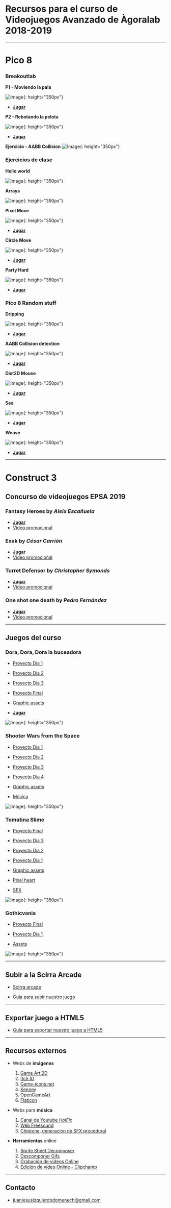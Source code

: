 # Recursos para el curso de Videojuegos Avanzado de Àgoralab 2018-2019

---

# Pico 8

### Breakoutlab

**P1 - Moviendo la pala**

![Image](https://juanizquierdodomenech.github.io/agora.construct.media/pico8/class_examples/2018_2019/breakout/p1_paddle_move/breakout.p8.png){: height="350px"}
  - [**Jugar**](https://juanizquierdodomenech.github.io/agora.construct.media/pico8/class_examples/2018_2019/breakout/p1_paddle_move/breakout.html)

**P2 - Rebotando la pelota**

![Image](https://juanizquierdodomenech.github.io/agora.construct.media/pico8/class_examples/2018_2019/breakout/p2_ball_bounce/breakout.p8.png){: height="350px"}
  - [**Jugar**](https://juanizquierdodomenech.github.io/agora.construct.media/pico8/class_examples/2018_2019/breakout/p2_ball_bounce/breakout.html)

**Ejercicio - AABB Collision**
![Image](https://juanizquierdodomenech.github.io/agora.construct.media/pico8/class_examples/2018_2019/aabb_exercise/aabb_pre.p8.png){: height="350px"}

### Ejercicios de clase

**Hello world**

![Image](https://juanizquierdodomenech.github.io/agora.construct.media/pico8/class_examples/2018_2019/hello_world.p8.png){: height="350px"}

**Arrays**

![Image](https://juanizquierdodomenech.github.io/agora.construct.media/pico8/class_examples/2018_2019/arrays.p8.png){: height="350px"}

**Pixel Move**

![Image](https://juanizquierdodomenech.github.io/agora.construct.media/pico8/class_examples/2018_2019/pixelmove/pixelmove.p8.png){: height="350px"}
  - [**Jugar**](https://juanizquierdodomenech.github.io/agora.construct.media/pico8/class_examples/2018_2019/pixelmove/pixelmove.html)

**Circle Move**

![Image](https://juanizquierdodomenech.github.io/agora.construct.media/pico8/class_examples/2018_2019/circlemove/circlemove.p8.png){: height="350px"}
  - [**Jugar**](https://juanizquierdodomenech.github.io/agora.construct.media/pico8/class_examples/2018_2019/circlemove/circlemove.html)

**Party Hard**

![Image](https://juanizquierdodomenech.github.io/agora.construct.media/pico8/class_examples/2018_2019/partyhard/party.p8.png){: height="350px"}
  - [**Jugar**](https://juanizquierdodomenech.github.io/agora.construct.media/pico8/class_examples/2018_2019/partyhard/party.html)

### Pico 8 Random stuff

**Dripping**

![Image](https://juanizquierdodomenech.github.io/agora.construct.media/pico8/dripping/dripping.p8.png){: height="350px"}
  - [**Jugar**](https://juanizquierdodomenech.github.io/agora.construct.media/pico8/dripping/dripping.html)

**AABB Collision detection**

![Image](https://juanizquierdodomenech.github.io/agora.construct.media/pico8/collision_detect/collision_detect_bb.p8.png){: height="350px"}
  - [**Jugar**](https://juanizquierdodomenech.github.io/agora.construct.media/pico8/collision_detect/collision_detect_bb.html)

**Dist2D Mouse**

![Image](https://juanizquierdodomenech.github.io/agora.construct.media/pico8/dist2d/dist2d.p8.png){: height="350px"}
  - [**Jugar**](https://juanizquierdodomenech.github.io/agora.construct.media/pico8/dist2d/dist2d.html)

**Sea**

![Image](https://juanizquierdodomenech.github.io/agora.construct.media/pico8/sea/sea.p8.png){: height="350px"}
  - [**Jugar**](https://juanizquierdodomenech.github.io/agora.construct.media/pico8/sea/sea.html)

**Weave**

![Image](https://juanizquierdodomenech.github.io/agora.construct.media/pico8/weave/sin.p8.png){: height="350px"}
  - [**Jugar**](https://juanizquierdodomenech.github.io/agora.construct.media/pico8/weave/sin.html)

---

# Construct 3

## Concurso de videojuegos EPSA 2019

### **Fantasy Heroes** by _Aleix Escañuela_

  - [**Jugar**](https://juanizquierdodomenech.github.io/agora.construct.media/resources/games_contest_2019/aleix_escanyuela/game/)
  - [Vídeo promocional](https://juanizquierdodomenech.github.io/agora.construct.media/resources/games_contest_2019/aleix_escanyuela/video/promo.mp4)

### **Exak** by _César Carrión_

  - [**Jugar**](https://juanizquierdodomenech.github.io/agora.construct.media/resources/games_contest_2019/cesar_carrion/game/index.html)
  - [Vídeo promocional](https://juanizquierdodomenech.github.io/agora.construct.media/resources/games_contest_2019/cesar_carrion/video/promo.m4v)

### **Turret Defensor** by _Christopher Symonds_

  - [**Jugar**](https://juanizquierdodomenech.github.io/agora.construct.media/resources/games_contest_2019/christopher_symonds/game/)
  - [Vídeo promocional](https://juanizquierdodomenech.github.io/agora.construct.media/resources/games_contest_2019/christopher_symonds/video/promo.mp4)

### **One shot one death** by _Pedro Fernández_

  - [**Jugar**](https://juanizquierdodomenech.github.io/agora.construct.media/resources/games_contest_2019/pedro_fernandez/game/)
  - [Vídeo promocional](https://juanizquierdodomenech.github.io/agora.construct.media/resources/games_contest_2019/pedro_fernandez/video/promo.mp4)

---

## Juegos del curso

### Dora, Dora, Dora la buceadora
  - [Proyecto Día 1](https://juanizquierdodomenech.github.io/agora.construct.media/base_projects/2018_2019/SuperDiving/Day1/SuperDiving.c3p)
  - [Proyecto Día 2](https://juanizquierdodomenech.github.io/agora.construct.media/base_projects/2018_2019/SuperDiving/Day2/SuperDiving.c3p)
  - [Proyecto Día 3](https://juanizquierdodomenech.github.io/agora.construct.media/base_projects/2018_2019/SuperDiving/Day3/SuperDiving.c3p)
  - [Proyecto Final](https://juanizquierdodomenech.github.io/agora.construct.media/base_projects/2018_2019/SuperDiving/Final/SuperDiving.c3p)

  - [Graphic assets](https://ansimuz.itch.io/underwater-diving)

  - [**Jugar**](https://juanizquierdodomenech.github.io/agora.construct.media/base_projects/2018_2019/SuperDiving/PlayGame/Doralabuceadora/)

![Image](https://juanizquierdodomenech.github.io/agora.construct.media/img/2018_2019/SuperDiving/super_diving.gif){: height="350px"}

### Shooter Wars from the Space
  - [Proyecto Día 1](https://juanizquierdodomenech.github.io/agora.construct.media/base_projects/2018_2019/SpaceShooter/Day1/SpaceWarsSuperPlus.c3p)
  - [Proyecto Día 2](https://juanizquierdodomenech.github.io/agora.construct.media/base_projects/2018_2019/SpaceShooter/Day2/SpaceWarsSuperPlus.c3p)
  - [Proyecto Día 3](https://juanizquierdodomenech.github.io/agora.construct.media/base_projects/2018_2019/SpaceShooter/Day3/SpaceWarsSuperPlus.c3p)
  - [Proyecto Día 4](https://juanizquierdodomenech.github.io/agora.construct.media/base_projects/2018_2019/SpaceShooter/Day4/SpaceWarsSuperPlus.c3p)

  - [Graphic assets](https://ansimuz.itch.io/spaceship-shooter-environment)
  - [Música](https://jonathan-so.itch.io/creatorpack)

![Image](https://juanizquierdodomenech.github.io/agora.construct.media/img/2018_2019/SpaceShooter/space_shooter.gif){: height="350px"}

### Tomatina Slime
  - [Proyecto Final](https://juanizquierdodomenech.github.io/agora.construct.media/base_projects/2018_2019/TomatinaSlime/DayFinal/TomatinaSlime.c3p)
  - [Proyecto Día 3](https://juanizquierdodomenech.github.io/agora.construct.media/base_projects/2018_2019/TomatinaSlime/Day3/TomatinaSlime.c3p)
  - [Proyecto Día 2](https://juanizquierdodomenech.github.io/agora.construct.media/base_projects/2018_2019/TomatinaSlime/Day2/TomatinaSlime.c3p)
  - [Proyecto Día 1](https://juanizquierdodomenech.github.io/agora.construct.media/base_projects/2018_2019/TomatinaSlime/Day1/TomatinaSlime.c3p)
  
  - [Graphic assets](https://finalbossblues.itch.io/pixel-shooter-towers-asset-pack)
  - [Pixel heart](https://opengameart.org/content/heart-pixel-art)
  - [SFX](https://opengameart.org/content/512-sound-effects-8-bit-style)

![Image](https://juanizquierdodomenech.github.io/agora.construct.media/img/2018_2019/TomatinaSlime/TomatinaSlime.gif){: height="350px"}

### Gothicvania
  - [Proyecto Final](https://juanizquierdodomenech.github.io/agora.construct.media/base_projects/2018_2019/Gothicvania/Final/Gothicvania.c3p)
  - [Proyecto Día 1](https://juanizquierdodomenech.github.io/agora.construct.media/base_projects/2018_2019/Gothicvania/Day1/Gothicvania.c3p)

  - [Assets](https://ansimuz.itch.io/gothicvania-town)

![Image](https://juanizquierdodomenech.github.io/agora.construct.media/img/2018_2019/Gothicvania/gothicvania.gif){: height="350px"}

---

## Subir a la Scirra Arcade

* [Scirra arcade](https://www.scirra.com/arcade/top-addicting-games)

* [Guía para subir nuestro juego](https://juanizquierdodomenech.github.io/agora.construct.media/resources/subir_scirra_arcade/SubirScirra.pdf)

---

## Exportar juego a HTML5

* [Guía para exportar nuestro juego a HTML5](https://juanizquierdodomenech.github.io/agora.construct.media/resources/subir_scirra_arcade/ExportarHTML.pdf)

---

## Recursos externos

- Webs de **imágenes**
    1. [Game Art 2D](http://www.gameart2d.com/freebies.html)
    2. [Itch IO](https://itch.io/game-assets/free)
    3. [Game-icons.net](http://game-icons.net/)
    4. [Kenney](http://kenney.nl/assets)
    5. [OpenGameArt](https://opengameart.org)
    6. [Flaticon](https://www.flaticon.com)

- Webs para **música**
    1. [Canal de Youtube _HolFix_](https://www.youtube.com/channel/UC2_gl7WoSGsg7rLvBPTqtEw)
    2. [Web Freesound](https://freesound.org/)
    3. [Chiptone, generación de SFX procedural](http://sfbgames.com/chiptone)

- **Herramientas** online
    1. [Sprite Sheet Decomposer](https://jmsliu.com/products/sprite-sheet-decomposer/)
    2. [Descomponer Gifs](https://es.bloggif.com/gif-extract)
    3. [Grabación de vídeos Online](https://www.apowersoft.com/free-online-screen-recorder)
    4. [Edición de vídeo Online - Clipchamp](https://clipchamp.com/es/products/create)

<!--
- Más recursos
	1. [Pixel Game Dev Bundle](https://juanizquierdodomenech.github.io/agora.construct.media/resources/gamedev_bundle/gamedev_bundle)
-->
---

## Contacto

- [juanjesusizquierdodomenech@gmail.com](mailto:juanjesusizquierdodomenech@gmail.com)

<!---Markdown is a lightweight and easy-to-use syntax for styling your writing. It includes conventions for

```markdown
Syntax highlighted code block

# Header 1
## Header 2
### Header 3

- Bulleted
- List

1. Numbered
2. List

**Bold** and _Italic_ and `Code` text

[Link](url) and ![Image](src)
```

For more details see [GitHub Flavored Markdown](https://guides.github.com/features/mastering-markdown/).

### Jekyll Themes

Your Pages site will use the layout and styles from the Jekyll theme you have selected in your [repository settings](https://github.com/JuanIzquierdoDomenech/-AgoraConstructMedia/settings). The name of this theme is saved in the Jekyll `_config.yml` configuration file.

### Support or Contact

Having trouble with Pages? Check out our [documentation](https://help.github.com/categories/github-pages-basics/) or [contact support](https://github.com/contact) and we’ll help you sort it out.
-->